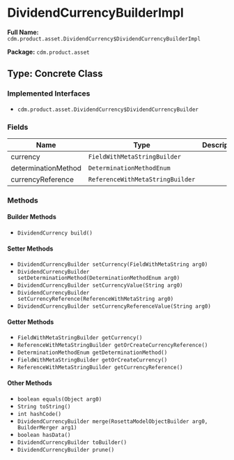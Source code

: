 # DividendCurrencyBuilderImpl

**Full Name:** `cdm.product.asset.DividendCurrency$DividendCurrencyBuilderImpl`

**Package:** `cdm.product.asset`

## Type: Concrete Class

### Implemented Interfaces

- `cdm.product.asset.DividendCurrency$DividendCurrencyBuilder`

### Fields

| Name | Type | Description |
|------|------|-------------|
| currency | `FieldWithMetaStringBuilder` |  |
| determinationMethod | `DeterminationMethodEnum` |  |
| currencyReference | `ReferenceWithMetaStringBuilder` |  |

### Methods

#### Builder Methods

- `DividendCurrency build()`

#### Setter Methods

- `DividendCurrencyBuilder setCurrency(FieldWithMetaString arg0)`
- `DividendCurrencyBuilder setDeterminationMethod(DeterminationMethodEnum arg0)`
- `DividendCurrencyBuilder setCurrencyValue(String arg0)`
- `DividendCurrencyBuilder setCurrencyReference(ReferenceWithMetaString arg0)`
- `DividendCurrencyBuilder setCurrencyReferenceValue(String arg0)`

#### Getter Methods

- `FieldWithMetaStringBuilder getCurrency()`
- `ReferenceWithMetaStringBuilder getOrCreateCurrencyReference()`
- `DeterminationMethodEnum getDeterminationMethod()`
- `FieldWithMetaStringBuilder getOrCreateCurrency()`
- `ReferenceWithMetaStringBuilder getCurrencyReference()`

#### Other Methods

- `boolean equals(Object arg0)`
- `String toString()`
- `int hashCode()`
- `DividendCurrencyBuilder merge(RosettaModelObjectBuilder arg0, BuilderMerger arg1)`
- `boolean hasData()`
- `DividendCurrencyBuilder toBuilder()`
- `DividendCurrencyBuilder prune()`

